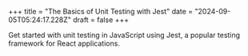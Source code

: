 +++
title = "The Basics of Unit Testing with Jest"
date = "2024-09-05T05:24:17.228Z"
draft = false
+++

Get started with unit testing in JavaScript using Jest, a popular testing framework for React applications.
        